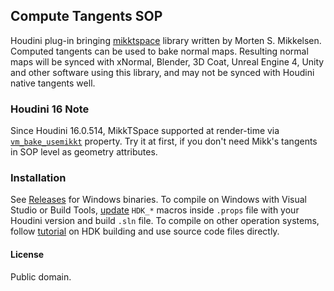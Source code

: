 ## Compute Tangents SOP

Houdini plug-in bringing [mikktspace] library written by Morten S. Mikkelsen.
Computed tangents can be used to bake normal maps. Resulting normal maps will
be synced with xNormal, Blender, 3D Coat, Unreal Engine 4, Unity and other
software using this library, and may not be synced with Houdini native tangents
well.

[mikktspace]: http://wiki.blender.org/index.php/Dev:Shading/Tangent_Space_Normal_Maps


### Houdini 16 Note
Since Houdini 16.0.514, MikkTSpace supported at render-time via
[`vm_bake_usemikkt`](http://www.sidefx.com/docs/houdini/props/mantra#vm_bake_usemikkt)
property. Try it at first, if you don't need Mikk's tangents in SOP level as
geometry attributes.


### Installation
See [Releases] for Windows binaries. To compile on Windows with Visual Studio
or Build Tools, [update] `HDK_*` macros inside `.props` file with your Houdini
version and build `.sln` file. To compile on other operation systems, follow
[tutorial] on HDK building and use source code files directly.

[Releases]: https://github.com/teared/mikktspace-for-houdini/releases
[update]: https://github.com/teared/mikktspace-for-houdini/commit/6a9a7518e4e08735da99bb0808a3dfb3a2a12db9#diff-c3420d76b2c2d06ac74397cb0b7d9374
[tutorial]: http://www.sidefx.com/docs/hdk/_h_d_k__intro__compiling.html


#### License
Public domain.

